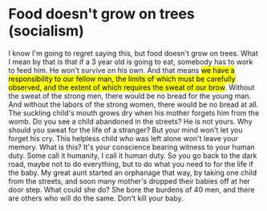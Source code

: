# Food doesn't grow on trees (socialism)


I know I'm going to regret saying this, but food doesn't grow on trees. What I mean by that is that if a 3 year old is going to eat, somebody has to work to feed him. He won't survive on his own. And that means <mark class="hltr-yellow">we have a responsibility to our fellow man, the limits of which must be carefully observed, and the extent of which requires the sweat of our brow</mark>. Without the sweat of the strong men, there would be no bread for the young man. And without the labors of the strong women, there would be no bread at all. The suckling child's mouth grows dry when his mother forgets him from the womb. Do you see a child abandoned in the streets? He is not yours. Why should you sweat for the life of a stranger? But your mind won't let you forget his cry. This helpless child who was left alone won't leave your memory. What is this? It's your conscience bearing witness to your human duty. Some call it humanity, I call it human duty. So you go back to the dark road, maybe not to do everything, but to do what you need to for the life if the baby. My great aunt started an orphanage that way, by taking one child from the streets, and soon many mother's dropped their babies off at her door step. What could she do? She bore the burdens of 40 men, and there are others who will do the same. Don't kill your baby.